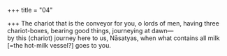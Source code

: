 +++
title = "04"

+++
The chariot that is the conveyor for you, o lords of men, having three  chariot-boxes, bearing good things, journeying at dawn—  
by this (chariot) journey here to us, Nāsatyas, when what contains all  milk [=the hot-milk vessel?] goes to you.  
